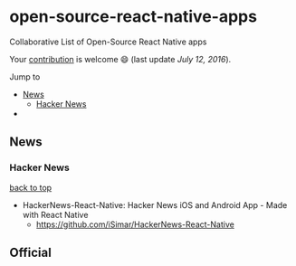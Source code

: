 # open-source-react-native-apps
Collaborative List of Open-Source React Native apps

Your [contribution](https://github.com/maxenceC/open-source-react-native-apps/blob/master/.github/CONTRIBUTING.md) is welcome :smile: (last update *July 12, 2016*).
 
Jump to 
- [News](#news) 
  - [Hacker News](#hacker-news) 
-  

## News
 
### Hacker News 
 
[back to top](#readme) 
 
- HackerNews-React-Native: Hacker News iOS and Android App - Made with React Native
  - https://github.com/iSimar/HackerNews-React-Native

## Official 
 

